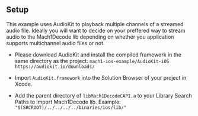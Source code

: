 ## Setup
This example uses AudioKit to playback multiple channels of a streamed audio file.
Ideally you will want to decide on your preffered way to stream audio to the Mach1Decode lib depending on whether you application supports
multichannel audio files or not. 

- Please download AudioKit and install the compiled framework in the same directory as the project: `mach1-ios-example/AudioKit-iOS`
`https://audiokit.io/downloads/`

- Import `AudioKit.framework` into the Solution Browser of your project in Xcode.

- Add the parent directory of `libMach1DecodeCAPI.a` to your Library Search Paths to import Mach1Decode lib.
Example: `"$(SRCROOT)/../../../../binaries/ios/lib/"` 

